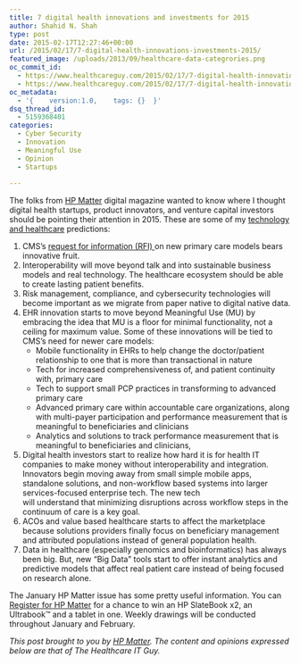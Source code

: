 ```yaml
---
title: 7 digital health innovations and investments for 2015
author: Shahid N. Shah
type: post
date: 2015-02-17T12:27:46+00:00
url: /2015/02/17/7-digital-health-innovations-investments-2015/
featured_image: /uploads/2013/09/healthcare-data-categrories.png
oc_commit_id:
  - https://www.healthcareguy.com/2015/02/17/7-digital-health-innovations-investments-2015/1478770898
  - https://www.healthcareguy.com/2015/02/17/7-digital-health-innovations-investments-2015/1424176066
oc_metadata:
  - '{    version:1.0,    tags: {}  }'
dsq_thread_id:
  - 5159368401
categories:
  - Cyber Security
  - Innovation
  - Meaningful Use
  - Opinion
  - Startups
 
---
```

The folks from <a href="http://izea.it/l2OHI" rel="nofollow">HP Matter</a> digital magazine wanted to know where I thought digital health startups, product innovators, and venture capital investors should be pointing their attention in 2015. These are some of my <a href="http://izea.it/l2OHG" rel="nofollow">technology and healthcare</a> predictions:

  1. CMS&#8217;s [request for information (RFI) ][1]on new primary care models bears innovative fruit.
  2. Interoperability will move beyond talk and into sustainable business models and real technology. The healthcare ecosystem should be able to create lasting patient benefits.
  3. Risk management, compliance, and cybersecurity technologies will become important as we migrate from paper native to digital native data.
  4. EHR innovation starts to move beyond Meaningful Use (MU) by embracing the idea that MU is a floor for minimal functionality, not a ceiling for maximum value. Some of these innovations will be tied to CMS&#8217;s need for newer care models: 
      * Mobile functionality in EHRs to help change the doctor/patient relationship to one that is more than transactional in nature
      * Tech for increased comprehensiveness of, and patient continuity with, primary care
      * Tech to support small PCP practices in transforming to advanced primary care
      * Advanced primary care within accountable care organizations, along with multi-payer participation and performance measurement that is meaningful to beneficiaries and clinicians
      * Analytics and solutions to track performance measurement that is meaningful to beneficiaries and clinicians,
  5. Digital health investors start to realize how hard it is for health IT companies to make money without interoperability and integration. Innovators begin moving away from small simple mobile apps, standalone solutions, and non-workflow based systems into larger services-focused enterprise tech. The new tech will understand that minimizing disruptions across workflow steps in the continuum of care is a key goal.
  6. ACOs and value based healthcare starts to affect the marketplace because solutions providers finally focus on beneficiary management and attributed populations instead of general population health.
  7. Data in healthcare (especially genomics and bioinformatics) has always been big. But, new &#8220;Big Data&#8221; tools start to offer instant analytics and predictive models that affect real patient care instead of being focused on research alone.

The January HP Matter issue has some pretty useful information. You can <a href="http://izea.it/l2OHF" rel="nofollow">Register for HP Matter</a> for a chance to win an HP SlateBook x2, an Ultrabook™ and a tablet in one. Weekly drawings will be conducted throughout January and February.

_This post brought to you by <a href="http://izea.it/l2OHH" rel="nofollow">HP Matter</a>. The content and opinions expressed below are that of The Healthcare IT Guy._



<a href='http://izea.it/l2OHH' rel='nofollow'><img style='border: none;width: 1px;height: 1px; opacity: 0;' alt='Visit Sponsors Site' src='http://izea.com/views/388596' border='0' /></a>

 [1]: http://innovation.cms.gov/initiatives/Advanced-Primary-Care/